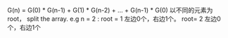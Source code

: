 G(n) = G(0) * G(n-1) + G(1) * G(n-2) + … + G(n-1) * G(0)
以不同的元素为root， split the array.
e.g n = 2  : root = 1 左边0个，右边1个。 root= 2 左边0个，右边1个